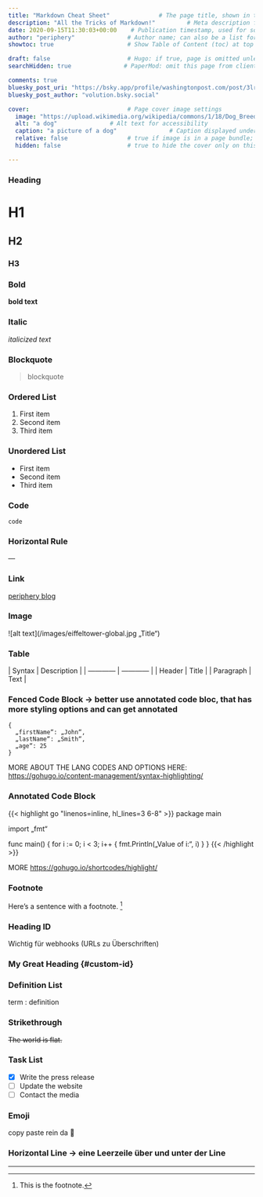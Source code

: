 ```yaml
---
title: "Markdown Cheat Sheet"              # The page title, shown in the browser and in listings
description: "All the Tricks of Markdown!"         # Meta description for SEO and social sharing
date: 2020-09-15T11:30:03+00:00    # Publication timestamp, used for sorting and display
author: "periphery"               # Author name; can also be a list for multiple authors
showtoc: true                     # Show Table of Content (toc) at top of post. Default false

draft: false                      # Hugo: if true, page is omitted unless built with --buildDrafts
searchHidden: true               # PaperMod: omit this page from client-side search

comments: true
bluesky_post_uri: "https://bsky.app/profile/washingtonpost.com/post/3lrl42ja75k2x"
bluesky_post_author: "volution.bsky.social"

cover:                            # Page cover image settings
  image: "https://upload.wikimedia.org/wikipedia/commons/1/18/Dog_Breeds.jpg"       # Path or URL to the cover image
  alt: "a dog"               # Alt text for accessibility
  caption: "a picture of a dog"               # Caption displayed under the cover
  relative: false                 # true if image is in a page bundle; false for static files
  hidden: false                   # true to hide the cover only on this page

---
```



### Heading

# H1
## H2
### H3

### Bold

**bold text**

### Italic

*italicized text*

### Blockquote

> blockquote

### Ordered List

1. First item
2. Second item
3. Third item

### Unordered List

- First item
- Second item
- Third item

### Code

`code`

### Horizontal Rule

—

### Link

[periphery blog](https://periphery.blog)

### Image

![alt text](/images/eiffeltower-global.jpg „Title“)

### Table

| Syntax | Description |
| ———— | ———— |
| Header | Title |
| Paragraph | Text |

### Fenced Code Block -> better use annotated code bloc, that has more styling options and can get annotated

``` LANG [OPTIONS]
{
  „firstName“: „John“,
  „lastName“: „Smith“,
  „age“: 25
}
```
MORE ABOUT THE LANG CODES AND OPTIONS HERE: https://gohugo.io/content-management/syntax-highlighting/

### Annotated Code Block
{{< highlight go "linenos=inline, hl_lines=3 6-8" >}}
package main

import „fmt“

func main() {
    for i := 0; i < 3; i++ {
        fmt.Println(„Value of i:“, i)
    }
}
{{< /highlight >}}

MORE https://gohugo.io/shortcodes/highlight/

### Footnote

Here’s a sentence with a footnote. [^1]

[^1]: This is the footnote.

### Heading ID

Wichtig für webhooks (URLs zu Überschriften)

### My Great Heading {#custom-id} 

### Definition List

term
: definition

### Strikethrough

~~The world is flat.~~

### Task List

- [x] Write the press release
- [ ] Update the website
- [ ] Contact the media

### Emoji

copy paste rein da 📯


### Horizontal Line -> eine Leerzeile über und unter der Line

---


